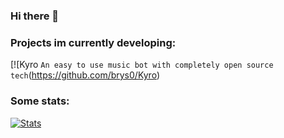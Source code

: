 ### Hi there 👋

### Projects im currently developing:
[![Kyro `An easy to use music bot with completely open source tech`(https://github.com/brys0/Kyro)

### Some stats:
[![Stats](https://github-readme-stats.vercel.app/api?username=brys0)](https://github.com/brys0/github-readme-stats)

